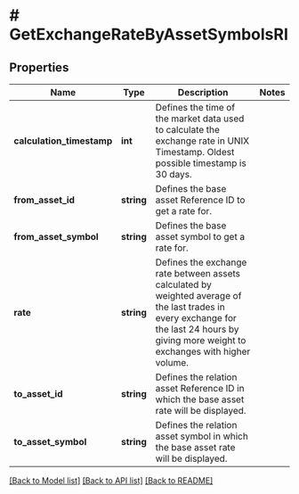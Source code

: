 # # GetExchangeRateByAssetSymbolsRI

## Properties

Name | Type | Description | Notes
------------ | ------------- | ------------- | -------------
**calculation_timestamp** | **int** | Defines the time of the market data used to calculate the exchange rate in UNIX Timestamp. Oldest possible timestamp is 30 days. |
**from_asset_id** | **string** | Defines the base asset Reference ID to get a rate for. |
**from_asset_symbol** | **string** | Defines the base asset symbol to get a rate for. |
**rate** | **string** | Defines the exchange rate between assets calculated by weighted average of the last trades in every exchange for the last 24 hours by giving more weight to exchanges with higher volume. |
**to_asset_id** | **string** | Defines the relation asset Reference ID in which the base asset rate will be displayed. |
**to_asset_symbol** | **string** | Defines the relation asset symbol in which the base asset rate will be displayed. |

[[Back to Model list]](../../README.md#models) [[Back to API list]](../../README.md#endpoints) [[Back to README]](../../README.md)

